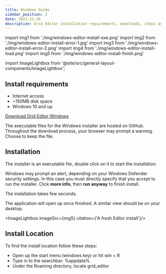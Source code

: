 ```yaml
---
title: Windows Guide
sidebar_position: 2
date: 2021-11-26
description: Grid Editor installation requirements, downloads, steps and general know-how under Windows.
---
```


import img1 from './img/windows-editor-install-exe.png'
import img2 from './img/windows-editor-install-error-1.jpg'
import img3 from './img/windows-editor-install-error-2.png'
import img4 from './img/windows-editor-install-load.png'
import img5 from './img/windows-editor-install-finish.png'


import ImageLightbox from '@site/src/general-layout-components/ImageLightbox';

## Install requirements
- Internet access
- ~150MB disk space
- Windows 10 and up

[Download Grid Editor Windows](https://intech.studio/support-and-downloads#editor-software)

The executable files for the Windows installer are hosted on GitHub. Throughout the download process, your browser may prompt a warning. Choose to keep the file.



## Installation
The installer is an executable file, double click on it to start the installation.

<ImageLightbox imageSrc={img1} />

Windows may prompt an alert, depending on your Windows Defender security settings. In this case you must directly specify that you accept to run the installer. Click **more info**, then **run anyway** to finish install.

<ImageLightbox imageSrc={img2}/>

<ImageLightbox imageSrc={img3}/>

The installation takes few seconds.

<ImageLightbox imageSrc={img4}/>

The application will open up once finished. A similar view should be on your desktop.

<ImageLightbox imageSrc={img5} citation={'A fresh Editor install'}/>

## Install Location

To find the install location follow these steps:
- Open up the start menu (windows key) or hit win + R
- Type in to the searchbar: %appdata%
- Under the Roaming directory, locate grid_editor